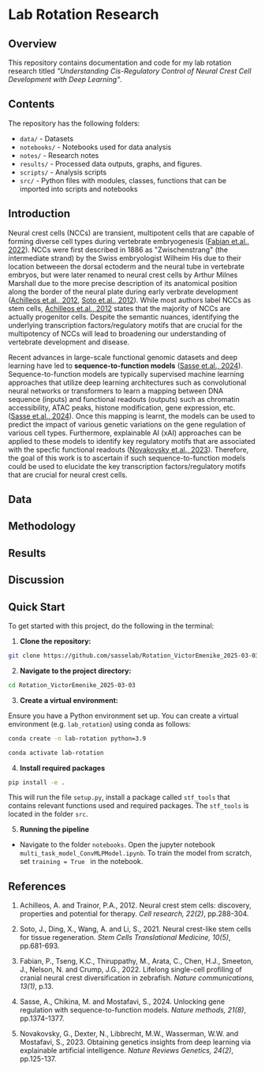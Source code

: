 # Lab Rotation Research

## Overview

This repository contains documentation and code for my lab rotation research titled _"Understanding Cis-Regulatory Control of Neural Crest Cell Development with Deep Learning"_.

## Contents

The repository has the following folders:

- `data/` - Datasets
- `notebooks/` - Notebooks used for data analysis
- `notes/` - Research notes
- `results/` -  Processed data outputs, graphs, and figures.
- `scripts/` - Analysis scripts
- `src/` -  Python files with modules, classes, functions that can be imported into scripts and notebooks 

## Introduction

Neural crest cells (NCCs) are transient, multipotent cells that are capable of forming diverse cell types during vertebrate embryogenesis ([Fabian et.al., 2022](https://www.nature.com/articles/s41467-021-27594-w)).  NCCs were first described in 1886 as "Zwischenstrang" (the intermediate strand) by the Swiss embryologist Wilheim His due to their location betweeen the dorsal ectoderm and the neural tube in vertebrate embryos, but were later renamed to neural crest cells by Arthur Milnes Marshall due to the more precise description of its anatomical position along the border of the neural plate during early verbrate development ([Achilleos et.al., 2012](https://www.nature.com/articles/cr201211), [Soto et.al., 2012](https://stemcellsjournals.onlinelibrary.wiley.com/doi/10.1002/sctm.20-0361)). While most authors label NCCs as stem cells, [Achilleos et.al., 2012](https://www.nature.com/articles/cr201211) states that the majority of NCCs are actually progenitor cells. Despite the semantic nuances, identifying the underlying transcription factors/regulatory motifs that are crucial for the multipotency of NCCs will lead to broadening our understanding of vertebrate development and disease. 

Recent advances in large-scale functional genomic datasets and deep learning have led to **sequence-to-function models** ([Sasse et.al., 2024](https://www.nature.com/articles/s41592-024-02331-5)). Sequence-to-function models are typically supervised machine learning approaches that utilize deep learning architectures such as convolutional neural networks or transformers to learn a mapping between DNA sequence (inputs) and functional readouts (outputs) such as chromatin accessibility, ATAC peaks, histone modification, gene expression, etc. ([Sasse et.al., 2024](https://www.nature.com/articles/s41592-024-02331-5)). Once this mapping is learnt, the models can be used to predict the impact of various genetic variations  on the gene regulation of various cell types. Furthermore, explainable AI (xAI) approaches can be applied to these models to identify key regulatory motifs that are associated with the specfic functional readouts ([Novakovsky et.al., 2023](https://www.nature.com/articles/s41576-022-00532-2)).  Therefore, the goal of this work is to ascertain if such sequence-to-function models could be used to elucidate the key transcription factors/regulatory motifs that are crucial for neural crest cells.

## Data

## Methodology

## Results

## Discussion

## **Quick Start**
To get started with this project, do the following in the terminal:

1. **Clone the repository:**
```bash
git clone https://github.com/sasselab/Rotation_VictorEmenike_2025-03-03.git
```

2. **Navigate to the project directory:**
```bash
cd Rotation_VictorEmenike_2025-03-03
```

3. **Create a virtual environment:**

Ensure you have a Python environment set up. You can create a virtual environment (e.g. `lab_rotation`) using conda as follows:

```bash
conda create -n lab-rotation python=3.9
```

```bash
conda activate lab-rotation
```

4. **Install required packages**

```bash
pip install -e .
```

This will run the file `setup.py`, install a package called `stf_tools` that contains relevant functions used and required packages. The `stf_tools` is located in the folder `src`. 

5. **Running the pipeline**

- Navigate to the folder `notebooks`. Open the jupyter notebook `multi_task_model_ConvMLPModel.ipynb`. To train the model from scratch, set `training = True ` in the notebook.



## References

1. Achilleos, A. and Trainor, P.A., 2012. Neural crest stem cells: discovery, properties and potential for therapy. _Cell research, 22(2)_, pp.288-304.

2. Soto, J., Ding, X., Wang, A. and Li, S., 2021. Neural crest-like stem cells for tissue regeneration. _Stem Cells Translational Medicine, 10(5)_, pp.681-693.

3. Fabian, P., Tseng, K.C., Thiruppathy, M., Arata, C., Chen, H.J., Smeeton, J., Nelson, N. and Crump, J.G., 2022. Lifelong single-cell profiling of cranial neural crest diversification in zebrafish. _Nature communications, 13(1)_, p.13.

4. Sasse, A., Chikina, M. and Mostafavi, S., 2024. Unlocking gene regulation with sequence-to-function models. _Nature methods, 21(8)_, pp.1374-1377.

5. Novakovsky, G., Dexter, N., Libbrecht, M.W., Wasserman, W.W. and Mostafavi, S., 2023. Obtaining genetics insights from deep learning via explainable artificial intelligence. _Nature Reviews Genetics, 24(2)_, pp.125-137.